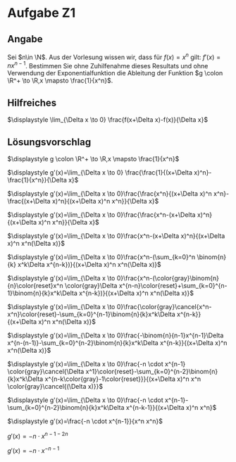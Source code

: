 # Aufgabe Z1
## Angabe

Sei $n\in \N$. Aus der Vorlesung wissen wir, dass für $f(x)=x^n$ gilt: $f'(x) =n x^{n−1}$. Bestimmen Sie ohne Zuhilfenahme dieses Resultats und ohne Verwendung der Exponentialfunktion die Ableitung der Funktion $g \colon \R^+ \to \R,x \mapsto \frac{1}{x^n}$.

## Hilfreiches

$\displaystyle \lim_{\Delta x \to 0} \frac{f(x+\Delta x)-f(x)}{\Delta x}$

## Lösungsvorschlag

$\displaystyle g \colon \R^+ \to \R,x \mapsto \frac{1}{x^n}$

$\displaystyle g'(x)=\lim_{\Delta x \to 0} \frac{\frac{1}{(x+\Delta x)^n}-\frac{1}{x^n}}{\Delta x}$

$\displaystyle g'(x)=\lim_{\Delta x \to 0}\frac{\frac{x^n}{(x+\Delta x)^n x^n}-\frac{(x+\Delta x)^n}{(x+\Delta x)^n x^n}}{\Delta x}$

$\displaystyle g'(x)=\lim_{\Delta x \to 0}\frac{\frac{x^n-(x+\Delta x)^n}{(x+\Delta x)^n x^n}}{\Delta x}$

$\displaystyle g'(x)=\lim_{\Delta x \to 0}\frac{x^n-(x+\Delta x)^n}{(x+\Delta x)^n x^n(\Delta x)}$

$\displaystyle g'(x)=\lim_{\Delta x \to 0}\frac{x^n-(\sum_{k=0}^n \binom{n}{k} x^k\Delta x^{n-k})}{(x+\Delta x)^n x^n(\Delta x)}$

$\displaystyle g'(x)=\lim_{\Delta x \to 0}\frac{x^n-(\color{gray}\binom{n}{n}\color{reset}x^n \color{gray}\Delta x^{n-n}\color{reset}+\sum_{k=0}^{n-1}\binom{n}{k}x^k\Delta x^{n-k})}{(x+\Delta x)^n x^n(\Delta x)}$

$\displaystyle g'(x)=\lim_{\Delta x \to 0}\frac{\color{gray}\cancel{x^n-x^n}\color{reset}-\sum_{k=0}^{n-1}\binom{n}{k}x^k\Delta x^{n-k}}{(x+\Delta x)^n x^n(\Delta x)}$

$\displaystyle g'(x)=\lim_{\Delta x \to 0}\frac{-\binom{n}{n-1}x^{n-1}\Delta x^{n-(n-1)}-\sum_{k=0}^{n-2}\binom{n}{k}x^k\Delta x^{n-k}}{(x+\Delta x)^n x^n(\Delta x)}$

$\displaystyle g'(x)=\lim_{\Delta x \to 0}\frac{-n \cdot x^{n-1} \color{gray}\cancel{\Delta x^1}\color{reset}-\sum_{k=0}^{n-2}\binom{n}{k}x^k\Delta x^{n-k\color{gray}-1\color{reset}}}{(x+\Delta x)^n x^n \color{gray}\cancel{(\Delta x)}}$

$\displaystyle g'(x)=\lim_{\Delta x \to 0}\frac{-n \cdot x^{n-1}-\sum_{k=0}^{n-2}\binom{n}{k}x^k\Delta x^{n-k-1}}{(x+\Delta x)^n x^n}$

$\displaystyle g'(x)=\frac{-n \cdot x^{n-1}}{x^n x^n}$

$g'(x) = -n \cdot x^{n-1-2n}$

$g'(x) = -n \cdot x^{-n-1}$